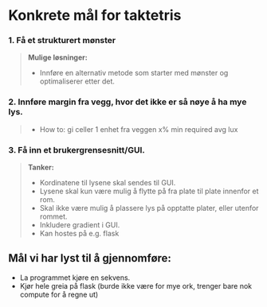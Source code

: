 # Konkrete mål for taktetris

### 1. Få et strukturert mønster

> **Mulige løsninger:**
> * Innføre en alternativ metode som starter med mønster og optimaliserer etter det. 


### 2. Innføre margin fra vegg, hvor det ikke er så nøye å ha mye lys.
> * How to: gi celler 1 enhet fra veggen x% min required avg lux



### 3. Få inn et brukergrensesnitt/GUI.

> **Tanker:**
> * Kordinatene til lysene skal sendes til GUI.
> * Lysene skal kun være mulig å flytte på fra plate til plate innenfor et rom.
> * Skal ikke være mulig å plassere lys på opptatte plater, eller utenfor rommet.
> * Inkludere gradient i GUI.
> * Kan hostes på e.g. flask 



## Mål vi har lyst til å gjennomføre:
* La programmet kjøre en sekvens.
* Kjør hele greia på flask (burde ikke være for mye ork, trenger bare nok compute for å regne ut)